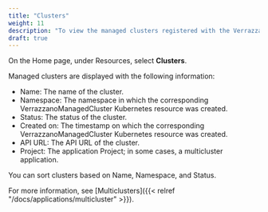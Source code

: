 ```yaml
---
title: "Clusters"
weight: 11
description: "To view the managed clusters registered with the Verrazzano admin cluster"
draft: true
---
```


On the Home page, under Resources, select **Clusters**.

Managed clusters are displayed with the following information:
   - Name: The name of the cluster.
   - Namespace: The namespace in which the corresponding VerrazzanoManagedCluster Kubernetes resource was created.
   - Status: The status of the cluster.
   - Created on: The timestamp on which the corresponding VerrazzanoManagedCluster Kubernetes resource was created.
   - API URL: The API URL of the cluster.
   - Project: The application Project; in some cases, a multicluster application.

You can sort clusters based on Name, Namespace, and Status.

For more information, see [Multiclusters]({{< relref "/docs/applications/multicluster" >}}).
